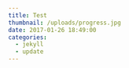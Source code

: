 ```yaml
---
title: Test
thumbnail: /uploads/progress.jpg
date: 2017-01-26 18:49:00
categories:
  - jekyll
  - update
---
```

